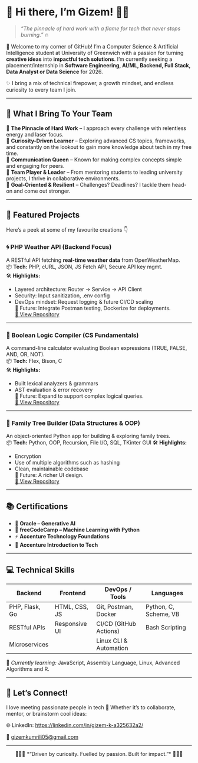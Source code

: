 # 🌸 Hi there, I’m Gizem! 🌊✨
> *“The pinnacle of hard work with a flame for tech that never stops burning.”* 🔥

👋 Welcome to my corner of GitHub! I’m a Computer Science & Artificial Intelligence student at University of Greenwich with a passion for turning **creative ideas** into **impactful tech solutions**. I’m currently seeking a placement/internship in **Software Engineering, AI/ML, Backend, Full Stack, Data Analyst or Data Science** for 2026.  

✨ I bring a mix of technical firepower, a growth mindset, and endless curiosity to every team I join.  

---

## 🚀 What I Bring To Your Team
🌸 **The Pinnacle of Hard Work** – I approach every challenge with relentless energy and laser focus.  
🌱 **Curiosity-Driven Learner** – Exploring advanced CS topics, frameworks, and constantly on the lookout to gain more knowledge about tech in my free time.  
💬 **Communication Queen** – Known for making complex concepts simple and engaging for peers.  
🤝 **Team Player & Leader** – From mentoring students to leading university projects, I thrive in collaborative environments.  
🎯 **Goal-Oriented & Resilient** – Challenges? Deadlines? I tackle them head-on and come out stronger.  

---

## 🌟 Featured Projects
Here’s a peek at some of my favourite creations 👇  

### 🌀 PHP Weather API (Backend Focus)  
A RESTful API fetching **real-time weather data** from OpenWeatherMap.  
📦 **Tech:** PHP, cURL, JSON, JS Fetch API, Secure API key mgmt.  
🛠 **Highlights:**  
- Layered architecture: Router → Service → API Client  
- Security: Input sanitization, .env config  
- DevOps mindset: Request logging & future CI/CD scaling  
🌱 Future: Integrate Postman testing, Dockerize for deployments.  
[🔗 View Repository](#)  

---

### 🧠 Boolean Logic Compiler (CS Fundamentals)  
A command-line calculator evaluating Boolean expressions (TRUE, FALSE, AND, OR, NOT).  
📦 **Tech:** Flex, Bison, C  
🛠 **Highlights:**  
- Built lexical analyzers & grammars  
- AST evaluation & error recovery  
🌱 Future: Expand to support complex logical queries.  
[🔗 View Repository](#)  

---

### 🌳 Family Tree Builder (Data Structures & OOP)  
An object-oriented Python app for building & exploring family trees.  
📦 **Tech:** Python, OOP, Recursion, File I/O, SQL, TKinter GUI
🛠 **Highlights:**  
- Encryption 
- Use of multiple algorithms such as hashing  
- Clean, maintainable codebase  
🌱 Future: A richer UI design.  
[🔗 View Repository](#)  

---

## 📚 Certifications
- 🏅 **Oracle – Generative AI** 
- 📖 **freeCodeCamp – Machine Learning with Python**  
- ⚡ **Accenture Technology Foundations**  
- 🚀 **Accenture Introduction to Tech**  

---

## 💻 Technical Skills
| Backend         | Frontend       | DevOps / Tools           | Languages              |
|-----------------|----------------|--------------------------|------------------------|
| PHP, Flask, Go  | HTML, CSS, JS   | Git, Postman, Docker     | Python, C, Scheme, VB  |
| RESTful APIs    | Responsive UI  | CI/CD (GitHub Actions)   | Bash Scripting         |
| Microservices   |                | Linux CLI & Automation   |                        |

🌱 *Currently learning:* JavaScript, Assembly Language, Linux, Advanced Algorithms and R. 

---

## 💬 Let’s Connect!
I love meeting passionate people in tech 🌸 Whether it’s to collaborate, mentor, or brainstorm cool ideas:  

🌐 LinkedIn:  https://linkedin.com/in/gizem-k-a325632a2/

📧 gizemkumrili05@gmail.com 

---

<div align="center">
  🌷🌷🌷 *“Driven by curiosity. Fuelled by passion. Built for impact.”* 🌷🌷🌷
</div>
